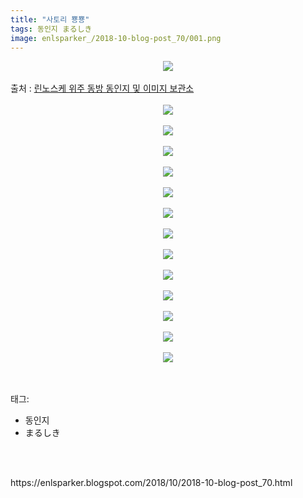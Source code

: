 ```yaml
---
title: "사토리 뿅뿅"
tags: 동인지 まるしき
image: enlsparker_/2018-10-blog-post_70/001.png
---
```

<div class="article">
<div class="post-body entry-content" id="post-body-5543986382179545986" itemprop="description articleBody">
<div class="separator" style="clear: both; text-align: center;">
<img src="{{ site.nasurl }}/enlsparker_/2018-10-blog-post_70/001.png"/></div>
<br/>
<a name="more"></a>출처 : <a href="https://blog.naver.com/leejb200/221196510560">린노스케 위주 동방 동인지 및 이미지 보관소</a><br/>
<br/>
<div class="separator" style="clear: both; text-align: center;">
<img src="{{ site.nasurl }}/enlsparker_/2018-10-blog-post_70/002.png"/></div>
<br/>
<div class="separator" style="clear: both; text-align: center;">
<img src="{{ site.nasurl }}/enlsparker_/2018-10-blog-post_70/003.png"/></div>
<br/>
<div class="separator" style="clear: both; text-align: center;">
<img src="{{ site.nasurl }}/enlsparker_/2018-10-blog-post_70/004.png"/></div>
<br/>
<div class="separator" style="clear: both; text-align: center;">
<img src="{{ site.nasurl }}/enlsparker_/2018-10-blog-post_70/005.png"/></div>
<br/>
<div class="separator" style="clear: both; text-align: center;">
<img src="{{ site.nasurl }}/enlsparker_/2018-10-blog-post_70/006.png"/></div>
<br/>
<div class="separator" style="clear: both; text-align: center;">
<img src="{{ site.nasurl }}/enlsparker_/2018-10-blog-post_70/007.png"/></div>
<br/>
<div class="separator" style="clear: both; text-align: center;">
<img src="{{ site.nasurl }}/enlsparker_/2018-10-blog-post_70/008.png"/></div>
<br/>
<div class="separator" style="clear: both; text-align: center;">
<img src="{{ site.nasurl }}/enlsparker_/2018-10-blog-post_70/009.png"/></div>
<br/>
<div class="separator" style="clear: both; text-align: center;">
<img src="{{ site.nasurl }}/enlsparker_/2018-10-blog-post_70/010.png"/></div>
<br/>
<div class="separator" style="clear: both; text-align: center;">
<img src="{{ site.nasurl }}/enlsparker_/2018-10-blog-post_70/011.png"/></div>
<br/>
<div class="separator" style="clear: both; text-align: center;">
<img src="{{ site.nasurl }}/enlsparker_/2018-10-blog-post_70/012.png"/></div>
<br/>
<div class="separator" style="clear: both; text-align: center;">
<img src="{{ site.nasurl }}/enlsparker_/2018-10-blog-post_70/013.png"/></div>
<br/>
<div class="separator" style="clear: both; text-align: center;">
<img src="{{ site.nasurl }}/enlsparker_/2018-10-blog-post_70/014.png"/></div>
<br/>
<div style="clear: both;"></div>
</div></div><br/>
<div class="tagTrail">
<p>태그: </p>
<ul>
<li>동인지</li>
<li>まるしき</li>
</ul>
</div><br/>

<br/>
<p id="refer">https://enlsparker.blogspot.com/2018/10/2018-10-blog-post_70.html</p>
<br/>
